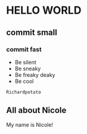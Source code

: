 # HELLO WORLD
## commit small
### commit fast
- Be silent
- Be sneaky
- Be freaky deaky
- Be cool

~~~
Richardpotato
~~~

## All about Nicole
My name is Nicole!
